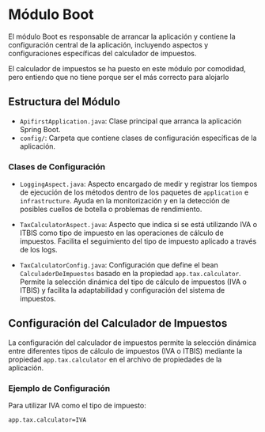# Módulo Boot

El módulo Boot es responsable de arrancar la aplicación y contiene la configuración central de la aplicación, incluyendo
aspectos y configuraciones específicas del calculador de impuestos.

El calculador de impuestos se ha puesto en este módulo por comodidad, pero entiendo que no tiene porque ser el más
correcto para alojarlo

## Estructura del Módulo

- `ApifirstApplication.java`: Clase principal que arranca la aplicación Spring Boot.
- `config/`: Carpeta que contiene clases de configuración específicas de la aplicación.

### Clases de Configuración

- `LoggingAspect.java`: Aspecto encargado de medir y registrar los tiempos de ejecución de los métodos dentro de los
  paquetes de `application` e `infrastructure`. Ayuda en la monitorización y en la detección de posibles cuellos de
  botella o problemas de rendimiento.

- `TaxCalculatorAspect.java`: Aspecto que indica si se está utilizando IVA o ITBIS como tipo de impuesto en las
  operaciones de cálculo de impuestos. Facilita el seguimiento del tipo de impuesto aplicado a través de los logs.

- `TaxCalculatorConfig.java`: Configuración que define el bean `CalculadorDeImpuestos` basado en la
  propiedad `app.tax.calculator`. Permite la selección dinámica del tipo de cálculo de impuestos (IVA o ITBIS) y
  facilita la adaptabilidad y configuración del sistema de impuestos.

## Configuración del Calculador de Impuestos

La configuración del calculador de impuestos permite la selección dinámica entre diferentes tipos de cálculo de
impuestos (IVA o ITBIS) mediante la propiedad `app.tax.calculator` en el archivo de propiedades de la aplicación.

### Ejemplo de Configuración

Para utilizar IVA como el tipo de impuesto:

```properties
app.tax.calculator=IVA
